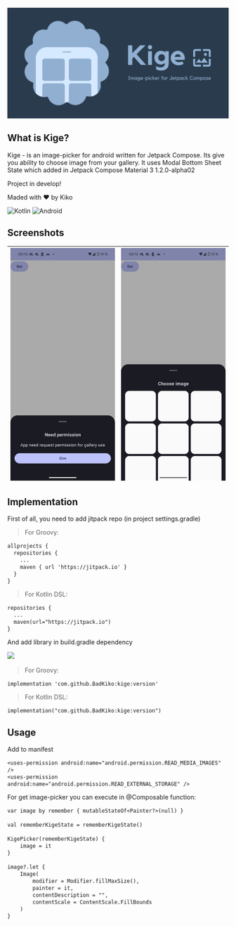 ![KigeBanner](https://raw.githubusercontent.com/BadKiko/kige/master/images/kigelogo.png)

## What is Kige?
Kige - is an image-picker for android written for Jetpack Compose. Its give you ability to choose image from your gallery. It uses Modal Bottom Sheet State which added in Jetpack Compose Material 3 1.2.0-alpha02

Project in develop!

Maded with  ♥ by Kiko

![Kotlin](https://img.shields.io/badge/kotlin-%237F52FF.svg?style=for-the-badge&logo=kotlin&logoColor=white)
![Android](https://img.shields.io/badge/Android-3DDC84?style=for-the-badge&logo=android&logoColor=white)

## Screenshots

|  ![Preview](https://github.com/BadKiko/kige/blob/master/preview/photo_2024-02-13_00-11-04.jpg)     |   ![Preview](https://github.com/BadKiko/kige/blob/master/preview/photo_2024-02-13_00-15-13.jpg)   |
|-------|------|


## Implementation
First of all, you need to add jitpack repo (in project settings.gradle)

> For Groovy:

```
allprojects {
  repositories {
    ...
    maven { url 'https://jitpack.io' }
  }
}
```

> For Kotlin DSL:

```
repositories {
  ...
  maven(url="https://jitpack.io")
}
```
And add library in build.gradle dependency

[![](https://jitpack.io/v/BadKiko/kige.svg)](https://jitpack.io/#BadKiko/kige)

> For Groovy:

```
implementation 'com.github.BadKiko:kige:version'
```

> For Kotlin DSL:

```
implementation("com.github.BadKiko:kige:version")
```

## Usage

Add to manifest

```
<uses-permission android:name="android.permission.READ_MEDIA_IMAGES" />
<uses-permission android:name="android.permission.READ_EXTERNAL_STORAGE" />
```

For get image-picker you can execute in @Composable function:

```
var image by remember { mutableStateOf<Painter?>(null) }

val rememberKigeState = rememberKigeState()

KigePicker(rememberKigeState) {
    image = it
}

image?.let {
    Image(
        modifier = Modifier.fillMaxSize(),
        painter = it,
        contentDescription = "",
        contentScale = ContentScale.FillBounds
    )
}
```
